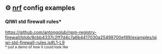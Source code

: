 ## ⚙️ [nrf](https://github.com/antongolub/npm-registry-firewall) config examples

### QIWI std firewall rules*
https://github.com/antongolub/npm-registry-firewall/blob/8cbb4337c2ff7d4c7a6b4417030a25498700ef89/examples/qiwi-std-firewall-rules.js#L1-L9  
<sub>* just a demo of how it could look like</sub>
